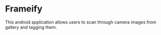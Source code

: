 # Frameify
This android application allows users to scan through camera images from gallery and tagging them.
